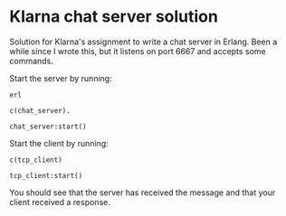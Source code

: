 # Klarna chat server solution
Solution for Klarna's assignment to write a chat server in Erlang. Been a while since I wrote this, but it listens on port 6667 and accepts some commands.

Start the server by running:

  `erl`
  
  `c(chat_server).`
  
  `chat_server:start()`
  
  Start the client by running:
  
  `c(tcp_client)`
  
  `tcp_client:start()`
  
  You should see that the server has received the message and that your client received a response.
